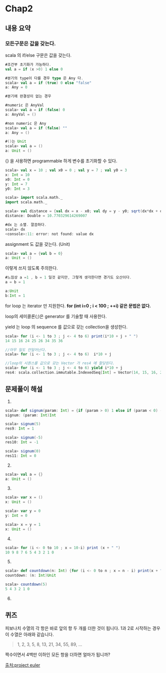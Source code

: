 # Chap2

## 내용 요약

### 모든구문은 값을 갖는다.

scala 의 if/else 구문은 값을 갖는다.

```scala
#조건부 초기화가 가능하다.
val a = if (x >0) 1 else 0

#분기의 type이 다를 경우 type 은 Any 다.
scala> val a = if (true) 0 else "false"
a: Any = 0

#분기에 완결성이 없는 경우

#numeric 은 AnyVal
scala> val a = if (false) 0
a: AnyVal = ()

#non numeric 은 Any
scala> val a = if (false) ""
a: Any = ()

#()는 Unit
scala> val a = ()
a: Unit = ()

```

{} 을 사용하면 programmable 하게 변수를 초기화할 수 있다.
```scala
scala> val x = 10 ; val x0 = 0 ; val y = 7 ; val y0 = 3
x: Int = 10
x0: Int = 0
y: Int = 7
y0: Int = 3

scala> import scala.math._
import scala.math._

scala> val distance = {val dx = x - x0; val dy = y - y0; sqrt(dx*dx + dy*dy)}
distance: Double = 10.770329614269007

#dx 는 소멸. 깔끔하다.
scala> dx
<console>:11: error: not found: value dx
```

assignment 도 값을 갖는다. (Unit)
```scala
scala> val a = {val b = 0}
a: Unit = ()
```

이렇게 쓰지 않도록 주의한다.
```scala
#느낌상 a =1 , b = 1 일것 같지만, 그렇게 생각한다면 경기도 오산이다.
a = b = 1

a:Unit
b:Int = 1
```

for loop 는 iterator 만 지원한다. **for (int i=0 ; i < 100 ; ++i) 같은 문법은 없다.**

loop의 세미콜론(;)은 generator 를 기술할 때 사용한다.

yield 는 loop 의 sequence 를 값으로 갖는 collection을 생성한다.

```scala
scala> for (i <- 1 to 3 ; j <- 4 to 6) print(i*10 + j + " ")
14 15 16 24 25 26 34 35 36 

//아무 일도 안일어난다.
scala> for (i <- 1 to 3 ; j <- 4 to 6)  i*10 + j

//loop의 시퀀스를 값으로 갖는 Vector 가 res4 에 할당된다.
scala> for (i <- 1 to 3 ; j <- 4 to 6) yield i*10 + j
res4: scala.collection.immutable.IndexedSeq[Int] = Vector(14, 15, 16, 24, 25, 26, 34, 35, 36)

```



## 문제풀이 해설

1. 
```scala
scala> def signum(param: Int) = {if (param > 0) 1 else if (param < 0) -1 else 0 }
signum: (param: Int)Int

scala> signum(5)
res9: Int = 1

scala> signum(-5)
res10: Int = -1

scala> signum(0)
res11: Int = 0
```

2. 
```scala
scala> val a = {}
a: Unit = ()
```

3. 
```scala
scala> var x = ()
x: Unit = ()

scala> var y = 0
y: Int = 0

scala> x = y = 1
x: Unit = ()
```

4. 
```scala
scala> for (i <- 0 to 10 ; x = 10-i) print (x + " ")
10 9 8 7 6 5 4 3 2 1 0 
```

5. 
```scala
scala> def countdown(n: Int) {for (i <- 0 to n ; x = n - i) print(x + " ")}
countdown: (n: Int)Unit

scala> countdown(5)
5 4 3 2 1 0 
```

6. 




## 퀴즈

피보나치 수열의 각 항은 바로 앞의 항 두 개를 더한 것이 됩니다. 1과 2로 시작하는 경우 이 수열은 아래와 같습니다.

 >	1, 2, 3, 5, 8, 13, 21, 34, 55, 89, ...

 짝수이면서 4백만 이하인 모든 항을 더하면 얼마가 됩니까?

[출처:project euler](http://euler.synap.co.kr/prob_detail.php?id=2)
